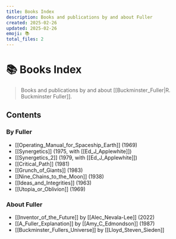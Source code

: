 ```yaml
---
title: Books Index
description: Books and publications by and about Fuller
created: 2025-02-26
updated: 2025-02-26
emoji: 📚
total_files: 2
---
```


# 📚 Books Index

> Books and publications by and about [[Buckminster_Fuller|R. Buckminster Fuller]].

## Contents

### By Fuller
- [[Operating_Manual_for_Spaceship_Earth]] (1969)
- [[Synergetics]] (1975, with [[Ed_J_Applewhite]])
- [[Synergetics_2]] (1979, with [[Ed_J_Applewhite]])
- [[Critical_Path]] (1981)
- [[Grunch_of_Giants]] (1983)
- [[Nine_Chains_to_the_Moon]] (1938)
- [[Ideas_and_Integrities]] (1963)
- [[Utopia_or_Oblivion]] (1969)

### About Fuller
- [[Inventor_of_the_Future]] by [[Alec_Nevala-Lee]] (2022)
- [[A_Fuller_Explanation]] by [[Amy_C_Edmondson]] (1987)
- [[Buckminster_Fullers_Universe]] by [[Lloyd_Steven_Sieden]]